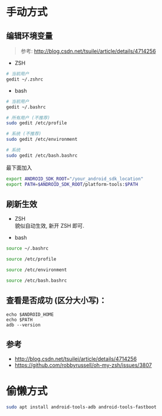 # 手动方式
## 编辑环境变量

> 参考: http://blog.csdn.net/tsuilei/article/details/4714256

- ZSH
``` zsh
# 当前用户
gedit ~/.zshrc
```

- bash
``` bash
# 当前用户
gedit ~/.bashrc

# 所有用户 (不推荐)
sudo gedit /etc/profile

# 系统 (不推荐)
sudo gedit /etc/environment

# 系统
sudo gedit /etc/bash.bashrc
```

最下面加入
``` bash
export ANDROID_SDK_ROOT="/your_android_sdk_location"
export PATH=$ANDROID_SDK_ROOT/platform-tools:$PATH
```

## 刷新生效

- ZSH  
貌似自动生效, 新开 ZSH 即可.

- bash
``` bash
source ~/.bashrc

source /etc/profile

source /etc/environment

source /etc/bash.bashrc
```

## 查看是否成功 (区分大小写)：
```
echo $ANDROID_HOME
echo $PATH
adb --version
```

## 参考
- http://blog.csdn.net/tsuilei/article/details/4714256
- https://github.com/robbyrussell/oh-my-zsh/issues/3807
# 偷懒方式
``` bash
sudo apt install android-tools-adb android-tools-fastboot
```
